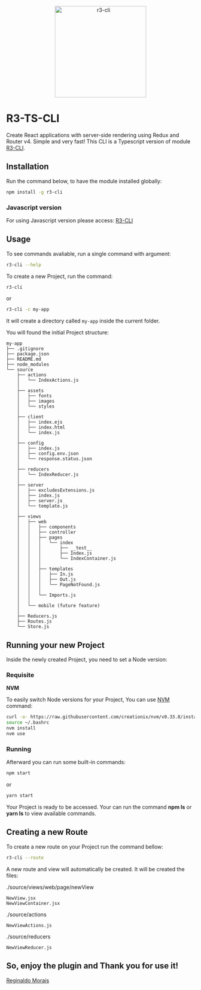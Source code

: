 <p align="center">
  <a href="https://github.com/reginaldoMorais/r3-cli-vscode-snippet">
    <img alt="r3-cli" src="https://image.ibb.co/cZZcUn/r3_cli_snippet_icons.png" width="244">
  </a>
</p>

# R3-TS-CLI

Create React applications with server-side rendering using Redux and Router v4. Simple and very fast!
This CLI is a Typescript version of module [R3-CLI](https://github.com/reginaldoMorais/r3-cli.git).

## Installation

Run the command below, to have the module installed globally:

```bash
npm install -g r3-cli
```

### Javascript version

For using Javascript version please access: [R3-CLI](https://github.com/reginaldoMorais/r3-cli.git)

## Usage

To see commands avaliable, run a single command with argument:

```bash
r3-cli --help
```

To create a new Project, run the command:

```bash
r3-cli
```

or

```bash
r3-cli -c my-app
```

It will create a directory called `my-app` inside the current folder.

You will found the initial Project structure:

```note
my-app
├── .gitignore
├── package.json
├── README.md
├── node_modules
└── source
    ├── actions
    │   └── IndexActions.js
    │
    ├── assets
    │   ├── fonts
    │   ├── images
    │   └── styles
    │
    ├── client
    │   ├── index.ejs
    │   ├── index.html
    │   └── index.js
    │
    ├── config
    │   ├── index.js
    │   ├── config.env.json
    │   └── response.status.json
    │
    ├── reducers
    │   └── IndexReducer.js
    │
    ├── server
    │   ├── excludesExtensions.js
    │   ├── index.js
    │   ├── server.js
    │   └── template.js
    │
    ├── views
    │   ├── web
    │   │   ├── components
    │   │   ├── controller
    │   │   ├── pages
    │   │   │   └── index
    │   │   │       ├── __test__
    │   │   │       ├── Index.js
    │   │   │       └── IndexContainer.js
    │   │   │
    │   │   ├── templates
    │   │   │   ├── In.js
    │   │   │   ├── Out.js
    │   │   │   └── PageNotFound.js
    │   │   │
    │   │   └── Imports.js
    │   │
    │   └── mobile (future feature)
    │
    ├── Reducers.js
    ├── Routes.js
    └── Store.js
```

## Running your new Project

Inside the newly created Project, you need to set a Node version:

### Requisite

**NVM**

To easily switch Node versions for your Project, You can use [NVM](https://github.com/creationix/nvm) command:

```bash
curl -o- https://raw.githubusercontent.com/creationix/nvm/v0.33.8/install.sh | bash
source ~/.bashrc
nvm install
nvm use
```

### Running

Afterward you can run some built-in commands:

```bash
npm start
```

or

```bash
yarn start
```

Your Project is ready to be accessed. Your can run the command **npm ls** or **yarn ls** to view available commands.

## Creating a new Route

To create a new route on your Project run the command bellow:

```bash
r3-cli --route
```

A new route and view will automatically be created. It will be created the files:

./source/views/web/page/newView

```note
NewView.jsx
NewViewContainer.jsx
```

./source/actions

```note
NewViewActions.js
```

./source/reducers

```note
NewViewReducer.js
```

## So, enjoy the plugin and Thank you for use it!

[Reginaldo Morais](mailto:reginaldo.cmorais@gmail.com)

